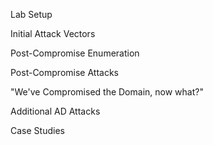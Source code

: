 
Lab Setup


Initial Attack Vectors


Post-Compromise Enumeration



Post-Compromise Attacks



"We've Compromised the Domain, now what?"


Additional AD Attacks




Case Studies